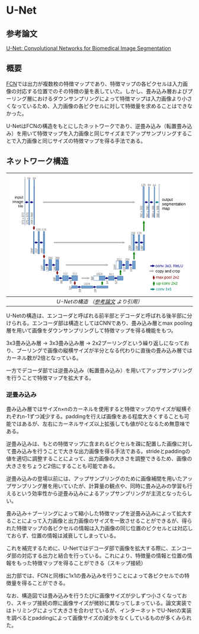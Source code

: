 # U-Net

## 参考論文
[U-Net: Convolutional Networks for Biomedical Image Segmentation](https://arxiv.org/abs/1505.04597)

## 概要

[FCN](./cnn.md)では出力が複数枚の特徴マップであり、特徴マップの各ピクセルは入力画像の対応する位置でのその特徴の量を表していた。しかし、畳み込み層およびプーリング層におけるダウンサンプリングによって特徴マップは入力画像より小さくなっているため、入力画像の各ピクセルに対して特徴量を求めることはできなかった。

U-NetはFCNの構造をもとにしたネットワークであり、逆畳み込み（転置畳み込み）を用いて特徴マップを入力画像と同じサイズまでアップサンプリングすることで入力画像と同じサイズの特徴マップを得る手法である。

## ネットワーク構造

|![U-Netの構造](./pics/unet.png)|
|:--:|
|*U-Netの構造 （[参考論文](https://arxiv.org/abs/1505.04597) より引用）*|

U-Netの構造は、エンコーダと呼ばれる前半部とデコーダと呼ばれる後半部に分けられる。エンコーダ部は構造としてはCNNであり、畳み込み層とmax pooling層を用いて画像をダウンサンプリングして特徴マップを得る機能をもつ。

3x3畳み込み層 -> 3x3畳み込み層 -> 2x2プーリングという繰り返しになっており、プーリングで画像の縦横サイズが半分となる代わりに直後の畳み込み層ではカーネル数が2倍となっている。

一方でデコーダ部では逆畳み込み（転置畳み込み）を用いてアップサンプリングを行うことで特徴マップを拡大する。

### 逆畳み込み

畳み込み層ではサイズn×nのカーネルを使用すると特徴マップのサイズが縦横それぞれn-1ずつ減少する。paddingを行えば画像をある程度大きくすることも可能ではあるが、左右にカーネルサイズ以上拡張しても値が0となるため無意味である。

逆畳み込みは、もとの特徴マップに含まれるピクセルを疎に配置した画像に対して畳み込みを行うことで大きな出力画像を得る手法である。strideとpaddingの値を適切に調整することによって、出力画像の大きさを調整できるため、画像の大きさをちょうど2倍にすることも可能である。

逆畳み込みの登場以前には、アップサンプリングのために画像補間を用いたアップサンプリング層を用いていたが、計算量の観点や、同時に畳み込みの学習も行えるという効率性から逆畳み込みによるアップサンプリングが主流となったらしい。


畳み込み＋プーリングによって縮小した特徴マップを逆畳み込みによって拡大することによって入力画像と出力画像のサイズを一致させることができるが、得られた特徴マップの各ピクセルの情報は入力画像の同じ位置のピクセルとは対応しておらず、位置の情報は減衰してしまっている。

これを補完するために、U-Netではデコーダ部で画像を拡大する際に、エンコーダ部の対応する出力と結合を行っている。これにより、特徴量の情報と位置の情報をもった特徴マップを得ることができる（スキップ接続）

出力部では、FCNと同様に1x1の畳み込みを行うことによって各ピクセルでの特徴量を得ることができる。

なお、構造図では畳み込みを行うたびに画像サイズが少しずつ小さくなっており、スキップ接続の際に画像サイズが微妙に異なってしまっている。論文実装ではトリミングによって大きさを合わせているが、インターネットでU-Netの実装を調べるとpaddingによって画像サイズの減少をなくしているものが多くみられた。

